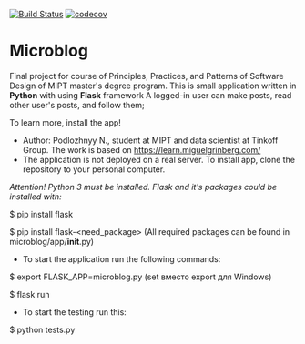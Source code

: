 [![Build Status](https://travis-ci.org/NPodlozhniy/Microblog.svg?branch=master)](https://travis-ci.org/NPodlozhniy/Microblog)
[![codecov](https://codecov.io/gh/NPodlozhniy/Microblog/branch/master/graph/badge.svg)](https://codecov.io/gh/NPodlozhniy/Microblog)
# Microblog
Final project for course of Principles, Practices, and Patterns of Software Design of MIPT master's degree program.
This is small application written in **Python** with using **Flask** framework
A logged-in user can make posts, read other user's posts, and follow them;

To learn more, install the app!

* Author: Podlozhnyy N., student at MIPT and data scientist at Tinkoff Group. The work is based on https://learn.miguelgrinberg.com/
* The application is not deployed on a real server. To install app, clone the repository to your personal computer.

*Attention! Python 3 must be installed. Flask and it's packages сould be installed with:*

$ pip install flask

$ pip install flask-<need_package>    (All required packages can be found in microblog/app/__init__.py)

 * To start the application run the following commands:
 
$ export FLASK_APP=microblog.py  (set вместо export для Windows)

$ flask run

* To start the testing run this:

$ python tests.py
